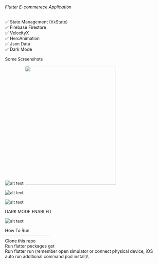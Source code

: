 ###### Flutter E-commerece Application

✅ State Management (VxState)\
✅ Firebase Firestore\
✅ VelocityX\
✅ HeroAnimation\
✅ Json Data\
✅ Dark Mode

Some Screenshots



![alt text](https://user-images.githubusercontent.com/51333268/134757653-5ea3d551-6447-4a3f-b62b-4284ab1b054b.PNG)
<img src="https://user-images.githubusercontent.com/51333268/134757653-5ea3d551-6447-4a3f-b62b-4284ab1b054b.PNG" width="300" height="390">

![alt text](https://user-images.githubusercontent.com/51333268/134757693-654271c6-1735-4986-84fa-8a4d6e7eb215.PNG)

![alt text](https://user-images.githubusercontent.com/51333268/134757712-2f38c9c3-c33f-41d7-a823-707bc9ea6da3.PNG)


DARK MODE ENABLED

![alt text](https://user-images.githubusercontent.com/51333268/134757748-4dffe694-6ce8-42f5-9f1d-a83ea26864c5.PNG)



How To Run\
-----------------------\
Clone this repo\
Run flutter packages get\
Run flutter run (remember open simulator or connect physical device, iOS auto run additional command pod install)\
